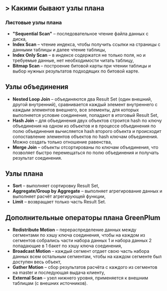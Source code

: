 ## > Какими бывают узлы плана


### Листовые узлы плана
- **"Sequential Scan"** – последовательное чтение файла данных с диска,
- **Index Scan** – чтение индекса, чтобы получить ссылки на страницы с данными таблицы и далее чтение таблицы,
- **Index Only Scan** – в индексе содержатся не только поля, но и требуемые данные, нет необходимости читать таблицу,
- **Bitmap Scan** – построение битовой карты при чтении таблицы и выбор нужных результатов подходящих по битовой карте.
## Узлы объединения
- **Nested Loop Join** – объединяются два Result Set (один внешний, другой внутренний), сравнивается каждый элемент внутреннего с каждым элементов внешнего, все элементы, для которых выполняется условие соединения, попадают в итоговый Result Set,
- **Hash Join** – для объединения двух объектов строится hash по ключу объединения на одном из объектов и в процессе объединения по полю объединения вычисляется hash второго объекта и происходит сопоставление элементов объектов по hash ключам объединения. Можно создать только отношение равенства,
- **Merge Join** – объекты отсортированы по ключам объединения, что позволяет быстро перемещаться по полю объединения и получать результат соединения.
## Узлы плана
- **Sort** – выполняет сортировку Result Set,
- **Aggregate/Group by Aggregate** – выполняет агрегирование данных и выполняет расчёт агрегирующей функции,
- **Limit** – возвращает только часть Result Set.
## Дополнительные операторы плана GreenPlum
- **Redistribute Motion** – перераспределение данных между сегментами по хэшу ключа соединения, чтобы на каждом из сегментов собрались части набора данных 1 и набора данных 2 попадающие в 1 бакет по хэшу ключа соединения,
- **Broadcast Motion** – каждый сегмент отдает свою часть набора данных всем остальным сегментам, чтобы на каждом сегменте был доступен весь объект, 
- **Gather Motion** – сбор результатов расчёта с каждого из сегментов на master и последующая выдача клиенту,
- **External Scan** – узел нижнего уровня, применяется к внешним таблицам (с внешних источников).
